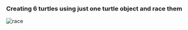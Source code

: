 ### Creating 6 turtles using just one turtle object and race them
![race](https://raw.githubusercontent.com/onursercanyilmaz/PythonLogs/master/TurtleRace/race.png)
